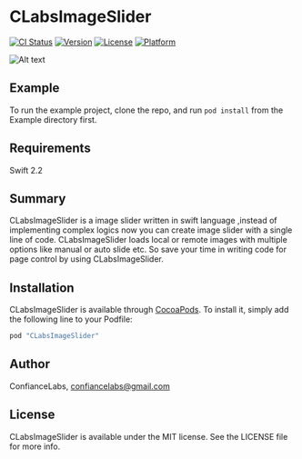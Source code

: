 # CLabsImageSlider

[![CI Status](http://img.shields.io/travis/ConfianceLabs/CLabsImageSlider.svg?style=flat)](https://travis-ci.org/ConfianceLabs/CLabsImageSlider)
[![Version](https://img.shields.io/cocoapods/v/CLabsImageSlider.svg?style=flat)](http://cocoapods.org/pods/CLabsImageSlider)
[![License](https://img.shields.io/cocoapods/l/CLabsImageSlider.svg?style=flat)](http://cocoapods.org/pods/CLabsImageSlider)
[![Platform](https://img.shields.io/cocoapods/p/CLabsImageSlider.svg?style=flat)](http://cocoapods.org/pods/CLabsImageSlider)


![Alt text](https://s26.postimg.org/igwgu4wah/giphy.gif) 

## Example

To run the example project, clone the repo, and run `pod install` from the Example directory first.

## Requirements

Swift 2.2

## Summary

CLabsImageSlider is a image slider written in swift language ,instead of implementing complex logics now you can create image slider with a single line of code. CLabsImageSlider loads local or remote images with multiple options like manual or auto slide etc. So save your time in writing code for page control by using CLabsImageSlider.

## Installation

CLabsImageSlider is available through [CocoaPods](http://cocoapods.org). To install
it, simply add the following line to your Podfile:

```ruby
pod "CLabsImageSlider"
```

## Author

ConfianceLabs, confiancelabs@gmail.com

## License

CLabsImageSlider is available under the MIT license. See the LICENSE file for more info.
